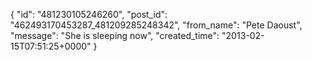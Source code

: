  {
   "id": "481230105246260",
   "post_id": "462493170453287_481209285248342",
   "from_name": "Pete Daoust",
   "message": "She is sleeping now",
   "created_time": "2013-02-15T07:51:25+0000"
 }
